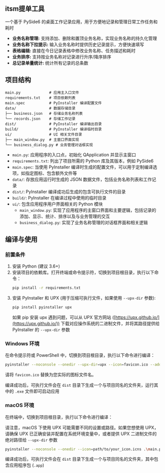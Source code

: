 ## itsm提单工具
一个基于 PySide6 的桌面工作记录应用，用于方便地记录和管理日常工作任务和耗时

- **业务名称管理:** 支持添加、删除和置顶业务名称，实现业务名称的持久化管理
- **业务名称下拉提示:** 输入业务名称时提供历史记录提示，方便快速填写
- **表格编辑:** 直接在今日记录表格中修改业务名称、任务描述和耗时
- **业务排序:** 支持按业务名称对记录进行升序/降序排序
- **总记录单量统计:** 统计所有记录的总条数

## 项目结构

```
main.py             # 应用主入口文件
requirements.txt    # 项目依赖列表
main.spec           # PyInstaller 编译配置文件
data/               # 数据存储目录
├── business.json   # 存储业务名称列表
└── records.json    # 存储工作记录
dist/               # PyInstaller 编译输出目录
build/              # PyInstaller 编译临时目录
ui/                 # UI 相关文件目录
├── main_window.py  # 主窗口界面实现
└── business_dialog.py # 业务管理对话框实现
```

-   `main.py`: 应用程序的入口点，初始化 QApplication 并显示主窗口
-   `requirements.txt`: 列出了项目所需的 Python 库及其版本，例如 PySide6
-   `main.spec`: 当使用 PyInstaller 编译时生成的配置文件，可以用于定制编译选项，如指定图标、包含额外文件等
-   `data/`: 存放应用运行时生成的 JSON 数据文件，包括业务名称列表和工作记录
-   `dist/`: PyInstaller 编译成功后生成的包含可执行文件的目录
-   `build/`: PyInstaller 在编译过程中使用的临时目录
-   `ui/`: 包含应用程序用户界面相关的 Python 模块
    -   `main_window.py`: 实现了应用程序的主窗口界面和主要逻辑，包括记录的添加、显示、统计、排序以及与业务管理的交互
    -   `business_dialog.py`: 实现了业务名称管理的对话框界面和相关逻辑

## 编译与使用

### 前置条件

1.  安装 Python (建议 3.6+)
2.  安装项目的依赖库。打开终端或命令提示符，切换到项目根目录，执行以下命令：
    ```bash
    pip install -r requirements.txt
    ```
3.  安装 PyInstaller 和 UPX (用于压缩可执行文件，如果使用 `--upx-dir` 参数):
    ```bash
    pip install pyinstaller upx
    ```
    如果 pip 安装 upx 遇到问题，可以从 UPX 官方网站 ([https://upx.github.io/](https://upx.github.io/)) 下载对应操作系统的二进制文件，并将其路径提供给 PyInstaller 的 `--upx-dir` 参数

### Windows 环境

在命令提示符或 PowerShell 中，切换到项目根目录，执行以下命令进行编译：

```bash
pyinstaller --noconsole --onedir --upx-dir=upx --icon=favicon.ico --add-data "favicon.ico;." .\main.py"
```


请将 `favicon.ico` 替换为您实际的图标文件名。

编译成功后，可执行文件会在 `dist` 目录下生成一个与项目同名的文件夹，运行其中的 `.exe` 文件即可启动应用

### macOS 环境

在终端中，切换到项目根目录，执行以下命令进行编译：

请注意，macOS 下使用 UPX 可能需要不同的设置或路径。如果您想使用 UPX，请确保 UPX 已正确安装并配置在系统环境变量中，或者提供 UPX 二进制文件的绝对路径给 `--upx-dir` 参数

```bash
pyinstaller --noconsole --onedir --icon=path/to/your_icon.icns .\main.py
```

编译成功后，可执行文件会在 `dist` 目录下生成一个与项目同名的文件夹，其中包含应用程序包 (`.app`)